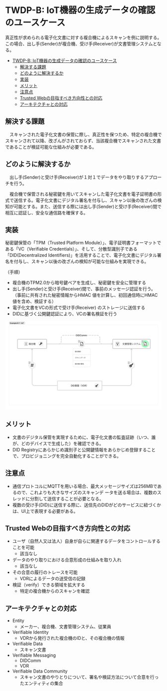 # TWDP-B: IoT機器の生成データの確認のユースケース

真正性が求められる電子化文書に対する複合機によるスキャンを例に説明する。この場合、出し手(Sender)が複合機、受け手(Receiver)が文書管理システムとなる。

- [TWDP-B: IoT機器の生成データの確認のユースケース](#twdp-b-iot機器の生成データの確認のユースケース)
  - [解決する課題](#解決する課題)
  - [どのように解決するか](#どのように解決するか)
  - [実装](#実装)
  - [メリット](#メリット)
  - [注意点](#注意点)
  - [Trusted Webの目指すべき方向性との対応](#trusted-webの目指すべき方向性との対応)
  - [アーキテクチャとの対応](#アーキテクチャとの対応)


## 解決する課題

　スキャンされた電子化文書の保管に際し、真正性を保つため、特定の複合機でスキャンされて以降、改ざんがされておらず、当該複合機でスキャンされた文書であることが検証可能な仕組みが必要である。

## どのように解決するか

　出し手(Sender)と受け手(Receiver)が１対１でデータをやり取りするアプローチを行う。

　複合機で保管される秘密鍵を用いてスキャンした電子化文書を電子証明書の形式で送信する。電子化文書にデジタル署名を付与し、スキャン以後の改ざんの検知が可能とする。また、送信する際には出し手(Sender)と受け手(Receiver)間で相互に認証し、安全な通信路を確保する。

## 実装

秘密鍵保管の「TPM（Trusted Platform Module）」、電子証明書フォーマットである「VC（Verifiable Credentials）」、そして、分散型識別子である「DID(Decentralized Identifiers)」を活用することで、電子化文書にデジタル署名を付与し、スキャン以後の改ざんの検知が可能な仕組みを実現できる。

（手順）

* 複合機のTPM2.0から暗号鍵ペアを生成し、秘密鍵を安全に管理する
* 出し手(Sender)と受け手(Receiver)間で、事前のメッセージ認証を行う。（事前に共有された秘密情報からHMAC 値を計算し、初回通信時にHMAC 値を含め、検証する）
* 電子化文書をVCの形式で受け手(Receiver) のストレージに送信する
* DIDに基づく公開鍵認証により、VCの署名検証を行う

![Bパターン](./media/example_b-1_IoT.png)

## メリット

* 文書のデジタル保管を実現するために、電子化文書の監査証跡（いつ、誰が、どのデバイスで生成した）を確認できる。
* DID Registryにあらかじめ識別子と公開鍵情報をあらかじめ登録することで、プロビジョニングを完全自動化することができる。
   
## 注意点

* 通信プロトコルにMQTTを用いる場合、最大メッセージサイズは256MBであるので、これよりも大きなサイズのスキャンデ
ータを送る場合は、複数のスレッドに分割して送信することが必要となる。
* 複数の受け手(DID)に送信する際に、送信先のDIDがどのサービスに紐づくかは、UI上で表現する必要がある。

## Trusted Webの目指すべき方向性との対応

* ユーザ（自然人又は法人）自身が自らに関連するデータをコントロールすることを可能
  * 該当なし
* データのやり取りにおける合意形成の仕組みを取り入れ
  * 該当なし
* その合意の履行のトレースを可能
  * VDRによるデータの送受信の記録
* 検証（verify）できる領域を拡大する
  * 特定の複合機からのスキャンを確認

## アーキテクチャとの対応

* Entity
  * メーカー、複合機、文書管理システム、従業員
* Verifiable Identity
  * VDRから発行された複合機のIDと、その複合機の情報
* Verifiable Data
  * スキャン文書
* Verifiable Messaging
  * DIDComm
  * VDR
* Verifiable Data Community
  * スキャン文書のやりとりについて、署名や検証方法について合意を行ったエンティティの集合
